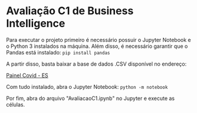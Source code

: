 # Avaliação C1 de Business Intelligence
 
Para executar o projeto primeiro é necessário possuir o Jupyter Notebook e o Python 3 instalados na máquina.
Além disso, é necessário garantir que o Pandas está instalado:
```pip install pandas```

A partir disso, basta baixar a base de dados .CSV disponível no endereço:

[Painel Covid - ES](https://coronavirus.es.gov.br/painel-covid-19-es)

Com tudo instalado, abra o Jupyter Notebook:
```python -m notebook```

Por fim, abra do arquivo "AvaliacaoC1.ipynb" no Jupyter e execute as células.
